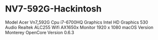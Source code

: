# NV7-592G-Hackintosh
Model              Acer Vn7_592G
Cpu                i7-6700HQ
Graphics           Intel HD Graphics 530
Audio              Realtek ALC255
Wifi               AX1650x
Monitor            1920 x 1080
macOS Version      Monterey
OpenCore Version   0.6.3
